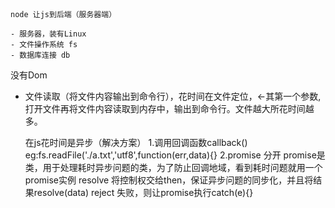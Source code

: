 ##
    node 让js到后端（服务器端）

    - 服务器，装有Linux
    - 文件操作系统 fs
    - 数据库连接 db
没有Dom

- 文件读取（将文件内容输出到命令行），花时间在文件定位，<-其第一个参数, 打开文件再将文件内容读取到内存中，输出到命令行。文件越大所花时间越多。

    在js花时间是异步（解决方案）
        1.调用回调函数callback()
    eg:fs.readFile('./a.txt','utf8',function(err,data){}
        2.promise
    分开 promise是类，用于处理耗时异步问题的类，为了防止回调地域，看到耗时问题就用一个promise实例
     resolve 将控制权交给then，保证异步问题的同步化，并且将结果resolve(data)
     reject  失败，则让promise执行catch(e){}